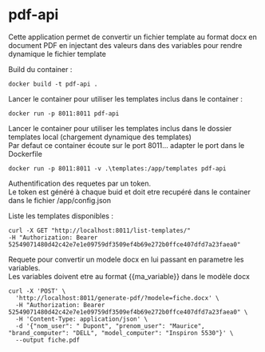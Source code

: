 # pdf-api

Cette application permet de convertir un fichier template au format docx en document PDF en injectant des valeurs dans des variables pour rendre dynamique le fichier template  

Build du container :

    docker build -t pdf-api .

Lancer le container pour utiliser les templates inclus dans le container :

    docker run -p 8011:8011 pdf-api

Lancer le container pour utiliser les templates inclus dans le dossier templates local (chargement dynamique des templates)  
Par defaut ce container écoute sur le port 8011... adapter le port dans le Dockerfile  

    docker run -p 8011:8011 -v .\templates:/app/templates pdf-api

Authentification des requetes par un token.  
Le token est généré à chaque buid et doit etre recupéré dans le container dans le fichier /app/config.json


Liste les templates disponibles :

    curl -X GET "http://localhost:8011/list-templates/"   
    -H "Authorization: Bearer 52549071480d42c42e7e1e09759df3509ef4b69e272b0ffce407dfd7a23faea0"


Requete pour convertir un modele docx en lui passant en parametre les variables.  
Les variables doivent etre au format {{ma_variable}} dans le modèle docx

    curl -X 'POST' \
      'http://localhost:8011/generate-pdf/?modele=fiche.docx' \
      -H "Authorization: Bearer 52549071480d42c42e7e1e09759df3509ef4b69e272b0ffce407dfd7a23faea0" \
      -H 'Content-Type: application/json' \
      -d '{"nom_user": " Dupont", "prenom_user": "Maurice", "brand_computer": "DELL", "model_computer": "Inspiron 5530"}' \
      --output fiche.pdf


